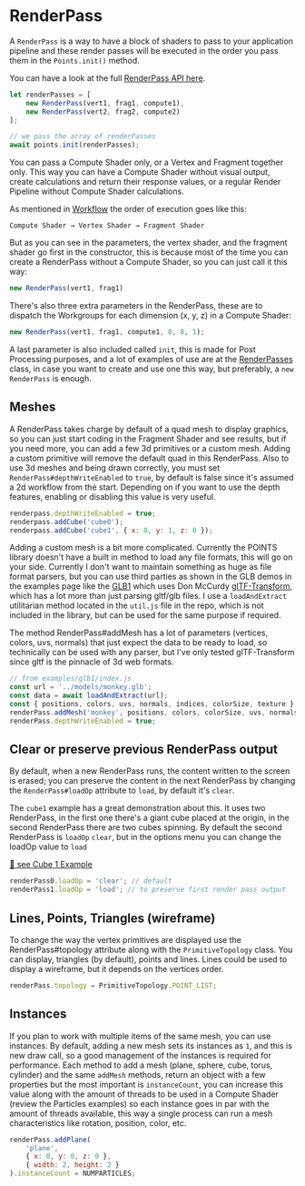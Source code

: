 # RenderPass

A `RenderPass` is a way to have a block of shaders to pass to your application pipeline and these render passes will be executed in the order you pass them in the `Points.init()` method.

You can have a look at the full [RenderPass API here](https://absulit.github.io/points/apidocs/RenderPass.html#RenderPass).



```js
let renderPasses = [
    new RenderPass(vert1, frag1, compute1),
    new RenderPass(vert2, frag2, compute2)
];

// we pass the array of renderPasses
await points.init(renderPasses);
```

You can pass a Compute Shader only, or a Vertex and Fragment together only. This way you can have a Compute Shader without visual output, create calculations and return their response values, or a regular Render Pipeline without Compute Shader calculations.

As mentioned in [Workflow](workflow.md) the order of execution goes like this:

```
Compute Shader → Vertex Shader → Fragment Shader
```
But as you can see in the parameters, the vertex shader, and the fragment shader go first in the constructor, this is because most of the time you can create a RenderPass without a Compute Shader, so you can just call it this way:

```js
new RenderPass(vert1, frag1)
```


There's also three extra parameters in the RenderPass, these are to dispatch the Workgroups for each dimension (x, y, z) in a Compute Shader:

```js
new RenderPass(vert1, frag1, compute1, 8, 8, 1);
```

A last parameter is also included called `init`, this is made for Post Processing purposes, and a lot of examples of use are at the [RenderPasses](../src/RenderPasses.js) class, in case you want to create and use one this way, but preferably, a `new RenderPass` is enough.

## Meshes

A RenderPass takes charge by default of a quad mesh to display graphics, so you can just start coding in the Fragment Shader and see results, but if you need more, you can add a few 3d primitives or a custom mesh. Adding a custom primitive will remove the default quad in this RenderPass. Also to use 3d meshes and being drawn correctly, you must set `RenderPass#depthWriteEnabled` to `true`, by default is false since it's assumed a 2d workflow from the start. Depending on if you want to use the depth features, enabling or disabling this value is very useful.


```js
renderpass.depthWriteEnabled = true;
renderpass.addCube('cube0');
renderpass.addCube('cube1', { x: 0, y: 1, z: 0 });
```

Adding a custom mesh is a bit more complicated. Currently the POINTS library doesn't have a built in method to load any file formats, this will go on your side. Currently I don't want to maintain something as huge as file format parsers, but you can use third parties as shown in the GLB demos in the examples page like the [GLB1](https://absulit.github.io/points/apidocs/RenderPass.html#glb1) which uses Don McCurdy [glTF-Transform](https://github.com/donmccurdy/glTF-Transform), which has a lot more than just parsing gltf/glb files. I use a `loadAndExtract` utilitarian method located in the `util.js` file in the repo, which is not included in the library, but can be used for the same purpose if required.

The method RenderPass#addMesh has a lot of parameters (vertices, colors, uvs, normals) that just expect the data to be ready to load, so technically can be used with any parser, but I've only tested glTF-Transform since gltf is the pinnacle of 3d web formats.


```js
// from examples/glb1/index.js
const url = '../models/monkey.glb';
const data = await loadAndExtract(url);
const { positions, colors, uvs, normals, indices, colorSize, texture } = data[0]
renderPass.addMesh('monkey', positions, colors, colorSize, uvs, normals, indices)
renderPass.depthWriteEnabled = true;
```

## Clear or preserve previous RenderPass output

By default, when a new RenderPass runs, the content written to the screen is erased; you can preserve the content in the next RenderPass by changing the `RenderPass#loadOp` attribute to `load`, by default it's `clear`.

The `cube1` example has a great demonstration about this. It uses two RenderPass, in the first one there's a giant cube placed at the origin, in the second RenderPass there are two cubes spinning. By default the second RenderPass is `loadOp` `clear`, but in the options menu you can change the loadOp value to `load`

[🔗 see Cube 1 Example](https://absulit.github.io/points/examples/index.html#cube1)

```js
renderPass0.loadOp = 'clear'; // default
renderPass1.loadOp = 'load'; // to preserve first render pass output
```


## Lines, Points, Triangles (wireframe)

To change the way the vertex primitives are displayed use the RenderPass#topology attribute along with the `PrimitiveTopology` class. You can display, triangles (by default), points and lines. Lines could be used to display a wireframe, but it depends on the vertices order.

```js
renderPass.topology = PrimitiveTopology.POINT_LIST;
```

## Instances
If you plan to work with multiple items of the same mesh, you can use instances. By default, adding a new mesh sets its instances as `1`, and this is new draw call, so a good management of the instances is required for performance. Each method to add a mesh (plane, sphere, cube, torus, cylinder) and the same `addMesh` methods, return an object with a few properties but the most important is `instanceCount`, you can increase this value along with the amount of threads to be used in a Compute Shader (review the Particles examples) so each instance goes in par with the amount of threads available, this way a single process can run a mesh characteristics like rotation, position, color, etc.

```js
renderPass.addPlane(
    'plane',
    { x: 0, y: 0, z: 0 },
    { width: 2, height: 2 }
).instanceCount = NUMPARTICLES;

```